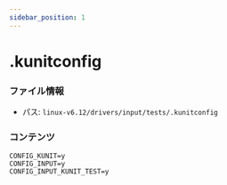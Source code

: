 ```yaml
---
sidebar_position: 1
---
```

# .kunitconfig

### ファイル情報

- パス: `linux-v6.12/drivers/input/tests/.kunitconfig`

### コンテンツ

```kunitconfig
CONFIG_KUNIT=y
CONFIG_INPUT=y
CONFIG_INPUT_KUNIT_TEST=y

```
